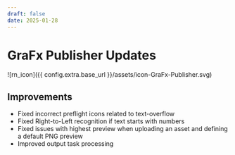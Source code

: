 ```yaml
---
draft: false
date: 2025-01-28
---
```


# GraFx Publisher Updates

![rn_icon]({{ config.extra.base_url }}/assets/icon-GraFx-Publisher.svg)

<!-- more -->

## Improvements

- Fixed incorrect preflight icons related to text-overflow
- Fixed Right-to-Left recognition if text starts with numbers
- Fixed issues with highest preview when uploading an asset and defining a default PNG preview
- Improved output task processing 
